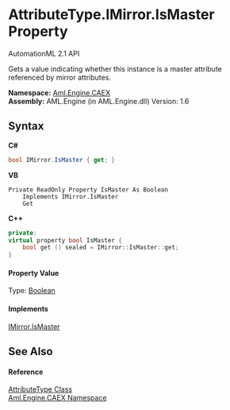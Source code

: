 # AttributeType.IMirror.IsMaster Property 
AutomationML 2.1 API 

Gets a value indicating whether this instance is a master attribute referenced by mirror attributes.

**Namespace:**&nbsp;<a href="N_Aml_Engine_CAEX">Aml.Engine.CAEX</a><br />**Assembly:**&nbsp;AML.Engine (in AML.Engine.dll) Version: 1.6

## Syntax

**C#**<br />
``` C#
bool IMirror.IsMaster { get; }
```

**VB**<br />
``` VB
Private ReadOnly Property IsMaster As Boolean
	Implements IMirror.IsMaster
	Get
```

**C++**<br />
``` C++
private:
virtual property bool IsMaster {
	bool get () sealed = IMirror::IsMaster::get;
}
```


#### Property Value
Type: <a href="https://docs.microsoft.com/dotnet/api/system.boolean" target="_parent" rel="noopener noreferrer">Boolean</a>

#### Implements
<a href="P_Aml_Engine_CAEX_IMirror_IsMaster">IMirror.IsMaster</a><br />

## See Also


#### Reference
<a href="T_Aml_Engine_CAEX_AttributeType">AttributeType Class</a><br /><a href="N_Aml_Engine_CAEX">Aml.Engine.CAEX Namespace</a><br />